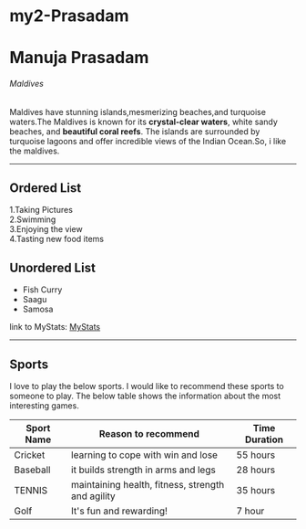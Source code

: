 # my2-Prasadam
# Manuja Prasadam
###### Maldives

Maldives have stunning islands,mesmerizing beaches,and turquoise waters.The Maldives is known for its **crystal-clear waters**, white sandy beaches, and **beautiful coral reefs**. The islands are surrounded by turquoise lagoons and offer incredible views of the Indian Ocean.So, i like the maldives.

---

## Ordered List
1.Taking Pictures<br>
2.Swimming<br>
3.Enjoying the view<br>
4.Tasting new food items<br>

## Unordered List
* Fish Curry
* Saagu
* Samosa

link to MyStats: [MyStats](MyStats.md)

---

## Sports

I love to play the below sports. I would like to recommend these sports to someone to play. The below table shows the information about the most interesting games.


| Sport Name | Reason to recommend | Time Duration |
| --- |  ---  |  ---  |
|Cricket | learning to cope with win and lose | 55 hours |
|Baseball |  it builds strength in arms and legs | 28 hours |
|TENNIS | maintaining health, fitness, strength and agility | 35 hours |
|Golf | It's fun and rewarding! | 7 hour |



